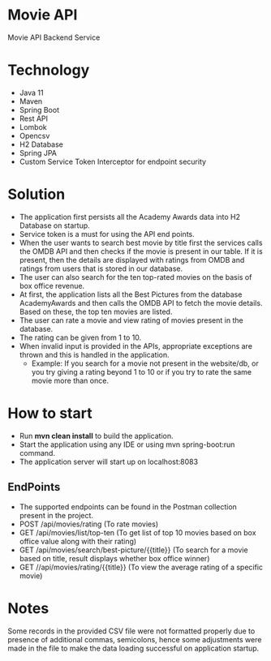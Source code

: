 # Movie API
Movie API Backend Service

# Technology
- Java 11
- Maven
- Spring Boot
- Rest API
- Lombok
- Opencsv 
- H2 Database
- Spring JPA
- Custom Service Token Interceptor for endpoint security

# Solution
- The application first persists all the Academy Awards data into H2 Database on startup.
- Service token is a must for using the API end points.
- When the user wants to search best movie by title first the services calls the OMDB API and then checks if the movie is present in our table. If it is present, then the details are displayed with ratings from OMDB and ratings from users that is stored in our database. 
- The user can also search for the ten top-rated movies on the basis of box office revenue.
- At first, the application lists all the Best Pictures from the database AcademyAwards and then calls the OMDB API to fetch the movie details. Based on these, the top ten movies are listed.
- The user can rate a movie and view rating of movies present in the database.
- The rating can be given from 1 to 10.
- When invalid input is provided in the APIs, appropriate exceptions are thrown and this is handled in the application.
  - Example: If you search for a movie not present in the website/db, or you try giving a rating beyond 1 to 10 or if you try to rate the same movie more than once.

# How to start
- Run **mvn clean install** to build the application.
- Start the application using any IDE or using mvn spring-boot:run command.
- The application server will start up on localhost:8083

## EndPoints

- The supported endpoints can be found in the Postman collection present in the project. 
- POST /api/movies/rating (To rate movies)
- GET /api/movies/list/top-ten (To get list of top 10 movies based on box office value along with their rating)
- GET /api/movies/search/best-picture/{{title}} (To search for a movie based on title, result displays whether box office winner)
- GET //api/movies/rating/{{title}}  (To view the average rating of a specific movie)

# Notes
Some records in the provided CSV file were not formatted properly due to presence of additional commas, semicolons, hence some adjustments were made in the file to make the data loading successful on application startup.
